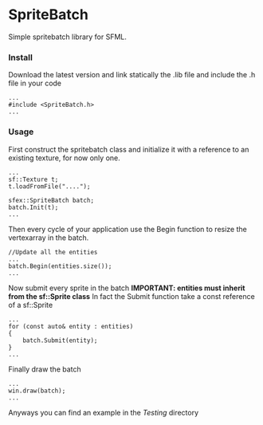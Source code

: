 # SpriteBatch

Simple spritebatch library for SFML.

### Install

Download the latest version and link statically the .lib file and include the .h file in your code

    ...
    #include <SpriteBatch.h>
    ...

### Usage

First construct the spritebatch class and initialize it with a reference to an existing texture, for now only one.

    ...
    sf::Texture t;
    t.loadFromFile("....");
    
    sfex::SpriteBatch batch;
    batch.Init(t);
    ...
Then every cycle of your application use the Begin function to resize the vertexarray in the batch.

    //Update all the entities
    ...
    batch.Begin(entities.size());
    ...
    
Now submit every sprite in the batch 
**IMPORTANT: entities must inherit from the sf::Sprite class**
In fact the Submit function take a const reference of a sf::Sprite

    ...
    for (const auto& entity : entities)
    {
        batch.Submit(entity);
    }
    ...
    
Finally draw the batch 

    ...
    win.draw(batch);
    ...
    
Anyways you can find an example in the *Testing* directory